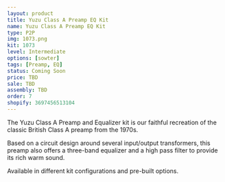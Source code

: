 ```yaml
---
layout: product
title: Yuzu Class A Preamp EQ Kit
name: Yuzu Class A Preamp EQ Kit
type: P2P
img: 1073.png
kit: 1073
level: Intermediate
options: [sowter]
tags: [Preamp, EQ]
status: Coming Soon
price: TBD
sale: TBD
assembly: TBD
order: 7
shopify: 3697456513104
---
```


The Yuzu Class A Preamp and Equalizer kit is our faithful recreation of the classic British Class A preamp from the 1970s.

Based on a circuit design around several input/output transformers, this preamp also offers a three-band equalizer and a high pass filter to provide its rich warm sound.

Available in different kit configurations and pre-built options.
